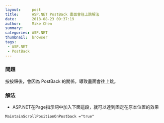 ```yaml
---
layout:     post
title:      ASP.NET PostBack 畫面會往上跳解法
date:       2018-08-23 09:37:19
author:     Mike Chen
summary:    
categories: ASP.NET
thumbnail:  browser
tags:
 - ASP.NET
 - PostBack
---
```


### 問題

按按鈕後，會因為 PostBack 的關係，導致畫面會往上跳。

### 解法

* ASP.NET在Page指示詞中加入下面這段，就可以達到固定在原本位置的效果

```
MaintainScrollPositionOnPostback ="true"
```